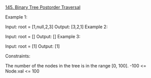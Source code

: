 [145. Binary Tree Postorder Traversal](https://leetcode.com/problems/binary-tree-postorder-traversal/description/)

Example 1:

Input: root = [1,null,2,3]
Output: [3,2,1]
Example 2:

Input: root = []
Output: []
Example 3:

Input: root = [1]
Output: [1]

Constraints:

The number of the nodes in the tree is in the range [0, 100].
-100 <= Node.val <= 100